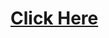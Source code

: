 # [Click Here](https://www.canva.com/design/DAFehKIOeg8/SOUEiK8wZ0Ya5qfWqGDLwQ/view?utm_content=DAFehKIOeg8&utm_campaign=designshare&utm_medium=link2&utm_source=sharebutton)
